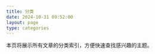 ```yaml
---
title: 分类
date: 2024-10-31 09:52:00
layout: page
type: categories
---
```


本页将展示所有文章的分类索引，方便快速查找感兴趣的主题。
